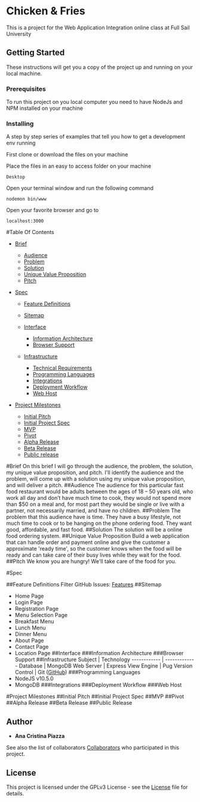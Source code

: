 # Chicken & Fries

This is a project for the Web Application Integration online class at Full Sail University

## Getting Started

These instructions will get you a copy of the project up and running on your local machine.

### Prerequisites

To run this project on you local computer you need to have NodeJs and NPM installed on your machine

### Installing

A step by step series of examples that tell you how to get a development env running

First clone or download the files on your machine

Place the files in an easy to access folder on your machine

```
Desktop
```
Open your terminal window and run the following command
```
nodemon bin/www
```
Open your favorite browser and go to
```
localhost:3000
```

#Table Of Contents
* [Brief]()
    * [Audience]()
    * [Problem]()
    * [Solution]()
    * [Unique Value Proposition]()
    * [Pitch]()
    
* [Spec]()
    * [Feature Definitions]()
    * [Sitemap]()
    * [Interface]()
        * [Information Architecture]()
        * [Browser Support]()
        
    * [Infrastructure]()
        * [Technical Requirements]()
        * [Programming Languages]()
        * [Integrations]()
        * [Deployment Workflow]()
        * [Web Host]()
* [Project Milestones]()
    * [Initial Pitch]()
    * [Initial Project Spec]()
    * [MVP]()
    * [Pivot]()
    * [Alpha Release]()
    * [Beta Release]()
    * [Public release]()

#Brief
On this brief I will go through the audience, the problem, the solution, my unique value proposition, and pitch.
I'll identify the audience and the problem, will come up with a solution using my unique value proposition, and will deliver a pitch.
##Audience
The audience for this particular fast food restaurant would be adults between the ages of 18 – 50 years old, who work all day and don’t have much time to cook, they would not spend more than $50 on a meal and, for most part they would be single or live with a partner, not necessarily married, and have no children. 
##Problem
The problem that this audience have is time. They have a busy lifestyle, not much time to cook or to be hanging on the phone ordering food. They want good, affordable, and fast food.
##Solution
The solution will be a online food ordering system.
##Unique Value Proposition
Build a web application that can handle order and payment online and give the customer a approximate 'ready time', so the customer knows when the food will be ready and can take care of their busy lives while they wait for the food.
##Pitch
We know you are hungry! We'll take care of the food for you.

#Spec

##Feature Definitions
Filter GitHub Issues: [Features](https://github.com/piazzaana/chicken-fries/issues)
##Sitemap
* Home Page
* Login Page
* Registration Page
* Menu Selection Page
* Breakfast Menu
* Lunch Menu
* Dinner Menu
* About Page
* Contact Page
* Location Page
##Interface
###Information Architecture
###Browser Support
##Infrastructure
Subject | Technology
------------ | -------------
Database | MongoDB
Web Server | Express
View Engine | Pug
Version Control | Git ([GitHub](https://github.com/piazzaana/chicken-fries))
###Programming Languages
* NodeJS v10.5.0
* MongoDB
###Integrations
###Deployment Workflow
###Web Host

#Project Milestones
##Initial Pitch
##Initial Project Spec
##MVP
##Pivot
##Alpha Release
##Beta Release
##Public Release

## Author
* **Ana Cristina Piazza**

See also the list of collaborators [Collaborators](https://github.com/piazzaana/chicken-fries/settings/collaboration) who participated in this project.

## License
This project is licensed under the GPLv3 License - see the [License](https://github.com/piazzaana/chicken-fries/blob/master/LICENSE.md) file for details.